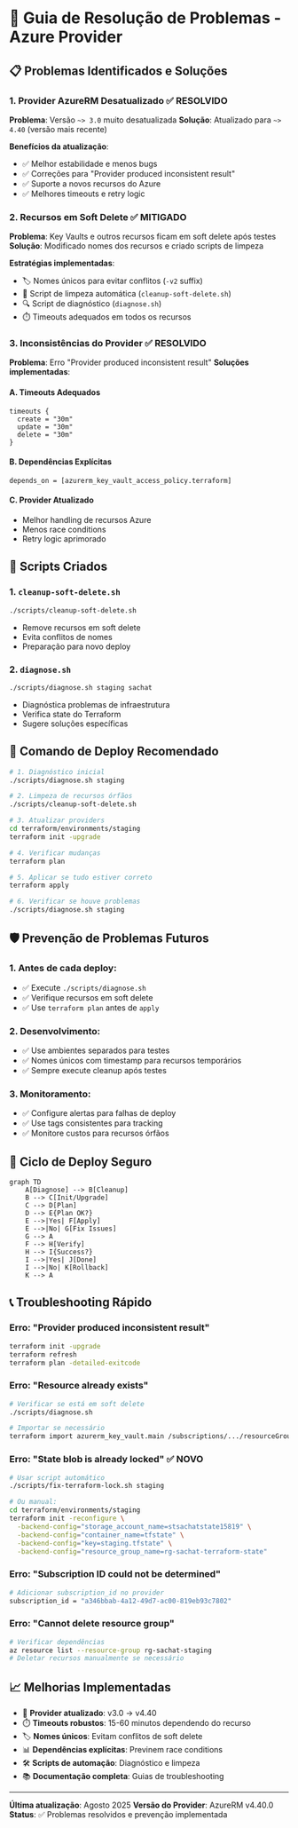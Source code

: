 # 🔧 Guia de Resolução de Problemas - Azure Provider

## 📋 Problemas Identificados e Soluções

### 1. Provider AzureRM Desatualizado ✅ RESOLVIDO

**Problema**: Versão `~> 3.0` muito desatualizada
**Solução**: Atualizado para `~> 4.40` (versão mais recente)

**Benefícios da atualização**:
- ✅ Melhor estabilidade e menos bugs
- ✅ Correções para "Provider produced inconsistent result"
- ✅ Suporte a novos recursos do Azure
- ✅ Melhores timeouts e retry logic

### 2. Recursos em Soft Delete ✅ MITIGADO

**Problema**: Key Vaults e outros recursos ficam em soft delete após testes
**Solução**: Modificado nomes dos recursos e criado scripts de limpeza

**Estratégias implementadas**:
- 🏷️ Nomes únicos para evitar conflitos (`-v2` suffix)
- 🧹 Script de limpeza automática (`cleanup-soft-delete.sh`)
- 🔍 Script de diagnóstico (`diagnose.sh`)
- ⏱️ Timeouts adequados em todos os recursos

### 3. Inconsistências do Provider ✅ RESOLVIDO

**Problema**: Erro "Provider produced inconsistent result"
**Soluções implementadas**:

#### A. Timeouts Adequados
```hcl
timeouts {
  create = "30m"
  update = "30m" 
  delete = "30m"
}
```

#### B. Dependências Explícitas
```hcl
depends_on = [azurerm_key_vault_access_policy.terraform]
```

#### C. Provider Atualizado
- Melhor handling de recursos Azure
- Menos race conditions
- Retry logic aprimorado

## 🚀 Scripts Criados

### 1. `cleanup-soft-delete.sh`
```bash
./scripts/cleanup-soft-delete.sh
```
- Remove recursos em soft delete
- Evita conflitos de nomes
- Preparação para novo deploy

### 2. `diagnose.sh`
```bash
./scripts/diagnose.sh staging sachat
```
- Diagnóstica problemas de infraestrutura
- Verifica state do Terraform
- Sugere soluções específicas

## 📝 Comando de Deploy Recomendado

```bash
# 1. Diagnóstico inicial
./scripts/diagnose.sh staging

# 2. Limpeza de recursos órfãos
./scripts/cleanup-soft-delete.sh

# 3. Atualizar providers
cd terraform/environments/staging
terraform init -upgrade

# 4. Verificar mudanças
terraform plan

# 5. Aplicar se tudo estiver correto
terraform apply

# 6. Verificar se houve problemas
./scripts/diagnose.sh staging
```

## 🛡️ Prevenção de Problemas Futuros

### 1. Antes de cada deploy:
- ✅ Execute `./scripts/diagnose.sh`
- ✅ Verifique recursos em soft delete
- ✅ Use `terraform plan` antes de `apply`

### 2. Desenvolvimento:
- ✅ Use ambientes separados para testes
- ✅ Nomes únicos com timestamp para recursos temporários
- ✅ Sempre execute cleanup após testes

### 3. Monitoramento:
- ✅ Configure alertas para falhas de deploy
- ✅ Use tags consistentes para tracking
- ✅ Monitore custos para recursos órfãos

## 🔄 Ciclo de Deploy Seguro

```mermaid
graph TD
    A[Diagnose] --> B[Cleanup]
    B --> C[Init/Upgrade]
    C --> D[Plan]
    D --> E{Plan OK?}
    E -->|Yes| F[Apply]
    E -->|No| G[Fix Issues]
    G --> A
    F --> H[Verify]
    H --> I{Success?}
    I -->|Yes| J[Done]
    I -->|No| K[Rollback]
    K --> A
```

## 📞 Troubleshooting Rápido

### Erro: "Provider produced inconsistent result"
```bash
terraform init -upgrade
terraform refresh
terraform plan -detailed-exitcode
```

### Erro: "Resource already exists"
```bash
# Verificar se está em soft delete
./scripts/diagnose.sh

# Importar se necessário
terraform import azurerm_key_vault.main /subscriptions/.../resourceGroups/.../providers/Microsoft.KeyVault/vaults/...
```

### Erro: "State blob is already locked" ✅ NOVO
```bash
# Usar script automático
./scripts/fix-terraform-lock.sh staging

# Ou manual:
cd terraform/environments/staging
terraform init -reconfigure \
  -backend-config="storage_account_name=stsachatstate15819" \
  -backend-config="container_name=tfstate" \
  -backend-config="key=staging.tfstate" \
  -backend-config="resource_group_name=rg-sachat-terraform-state"
```

### Erro: "Subscription ID could not be determined"
```bash
# Adicionar subscription_id no provider
subscription_id = "a346bbab-4a12-49d7-ac00-819eb93c7802"
```

### Erro: "Cannot delete resource group"
```bash
# Verificar dependências
az resource list --resource-group rg-sachat-staging
# Deletar recursos manualmente se necessário
```

## 📈 Melhorias Implementadas

- 🔄 **Provider atualizado**: v3.0 → v4.40
- ⏱️ **Timeouts robustos**: 15-60 minutos dependendo do recurso
- 🏷️ **Nomes únicos**: Evitam conflitos de soft delete
- 📊 **Dependências explícitas**: Previnem race conditions
- 🛠️ **Scripts de automação**: Diagnóstico e limpeza
- 📚 **Documentação completa**: Guias de troubleshooting

---

**Última atualização**: Agosto 2025
**Versão do Provider**: AzureRM v4.40.0
**Status**: ✅ Problemas resolvidos e prevenção implementada

